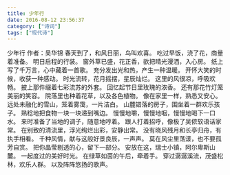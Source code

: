 ```yaml
---
title: 少年行
date: 2016-08-12 23:56:37
category: ["诗词"]
tags: ["现代诗"]
---
```

少年行
作者：吴华锦
春天到了，和风日丽，鸟叫欢喜。
吃过早饭，浇了花，商量着准备。
明日启程的行装。
窗外草已盛，花正香，欲把晴光漫洒，入心房。
纸上写了千万言，心中藏着一首歌。
充分发出光和热，产生一种温暖。
开怀大笑的时候，收获一种感动。
时光流转，花月摇摆，星辰灿烂。
这里的风很凉，呼吸欢畅。
披上那件缀着七彩流苏的外套。
回忆起节日里玫瑰的浓香。
还有那花竹灯笼美丽的笑容。
院落里也种着花草，以及各色植物。
像在家里一样，熟悉又安心。
远处未融化的雪山，笼着雾霭，一片洁白。
山麓错落的房子，围坐着一群欢乐孩子。
熟稔地把食物一块一块递到嘴边。
慢慢地嚼，慢慢地咽，慢慢地喝下一口水。
来时准备了当地的调子，随意地哼着。
跟人打着招呼，像极了吴侬软语话家常。
在别致的清流里，浮光绚烂出彩，安静出常。
没有晓风残月和长亭归舟，有执手相看。
千种风情，献与这般好景良辰，一声声。
莫在风尘里荡漾，也不要孤芳自赏。
把你晶莹剔透的心，留下一部分。
安放在这，瑞士小镇，阿尔卑斯山麓。
一起度过的美好时光。
在绿草如茵的午后，牵着手。
穿过潺潺溪流，茂盛松林，欢乐人群。
以及阵阵悠扬的歌声。